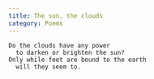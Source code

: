 ```yaml
---
title: The sun, the clouds
category: Poems
---
```


    Do the clouds have any power
      to darken or brighten the sun?
    Only while feet are bound to the earth
      will they seem to.
